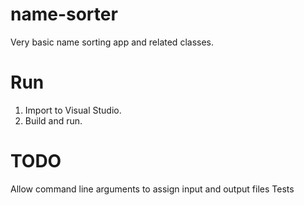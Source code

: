 # name-sorter

Very basic name sorting app and related classes.

# Run

1. Import to Visual Studio.
2. Build and run.

# TODO
Allow command line arguments to assign input and output files
Tests
